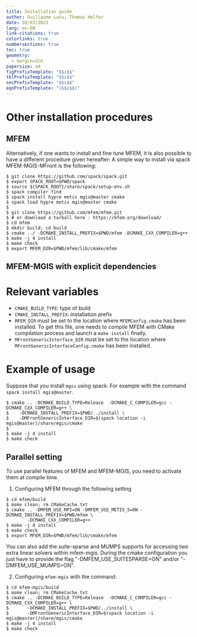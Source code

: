 ```yaml
---
title: Installation guide
author: Guillaume Latu, Thomas Helfer
date: 30/03/2021
lang: en-EN
link-citations: true
colorlinks: true
numbersections: true
toc: true
geometry:
  - margin=2cm
papersize: a4
figPrefixTemplate: "$$i$$"
tblPrefixTemplate: "$$i$$"
secPrefixTemplate: "$$i$$"
eqnPrefixTemplate: "($$i$$)"
---
```

# Other installation procedures

## MFEM

Alternatively, if one wants to install and fine tune MFEM,
it is also possible to have a different procedure given hereafter: 
A simple way to install via spack MFEM-MGIS-MFront is the following:

~~~~{.bash}
$ git clone https://github.com/spack/spack.git
$ export SPACK_ROOT=$PWD/spack
$ source ${SPACK_ROOT}/share/spack/setup-env.sh
$ spack compiler find
$ spack install hypre metis mgis@master cmake
$ spack load hypre metis mgis@master cmake
$ 
$ git clone https://github.com/mfem/mfem.git
$ # or download a tarball here : https://mfem.org/download/
$ cd mfem
$ mkdir build; cd build
$ cmake ../ -DCMAKE_INSTALL_PREFIX=$PWD/mfem -DCMAKE_CXX_COMPILER=g++ 
$ make -j 4 install
$ make check
$ export MFEM_DIR=$PWD/mfem/lib/cmake/mfem
~~~~

## MFEM-MGIS with explicit dependencies

# Relevant variables

- `CMAKE_BUILD_TYPE`: type of build
- `CMAKE_INSTALL_PREFIX`: installation prefix
- `MFEM_DIR` must be set to the location where `MFEMConfig.cmake` has
  been installed. To get this file, one needs to compile MFEM with CMake
  compilation process and launch a `make install` finally.
- `MFrontGenericInterface_DIR` must be set to the location where
  `MFrontGenericInterfaceConfig.cmake` has been installed.

# Example of usage

Suppose that you install `mgis` using spack. For example with the command `spack install mgis@master`.

~~~~{.bash}
$ cmake .. -DCMAKE_BUILD_TYPE=Release  -DCMAKE_C_COMPILER=gcc -DCMAKE_CXX_COMPILER=g++ \
$    -DCMAKE_INSTALL_PREFIX=$PWD/../install \
$    -DMFrontGenericInterface_DIR=$(spack location -i mgis@master)/share/mgis/cmake
$ 
$ make -j 4 install
$ make check
~~~~

## Parallel setting

To use parallel features of MFEM and MFEM-MGIS, you need to activate them at compile time.

1. Configuring MFEM through the following setting

~~~~{.bash}
$ cd mfem/build
$ make clean; rm CMakeCache.txt
$ cmake .. -DMFEM_USE_MPI=ON -DMFEM_USE_METIS_5=ON -DCMAKE_INSTALL_PREFIX=$PWD/mfem \
        -DCMAKE_CXX_COMPILER=g++
$ make -j 4 install
$ make check
$ export MFEM_DIR=$PWD/mfem/lib/cmake/mfem
~~~~

   You can also add the suite-sparse and MUMPS supports for accessing two extra linear
   solvers within mfem-mgis. During the cmake configuration you just have to provide
   the flag "-DMFEM_USE_SUITESPARSE=ON" and/or "-DMFEM_USE_MUMPS=ON". 
   
2. Configuring `mfem-mgis` with the command:

~~~~{.bash}
$ cd mfem-mgis/build
$ make clean; rm CMakeCache.txt
$ cmake .. -DCMAKE_BUILD_TYPE=Release  -DCMAKE_C_COMPILER=gcc -DCMAKE_CXX_COMPILER=g++ \
$       -DCMAKE_INSTALL_PREFIX=$PWD/../install \
$       -DMFrontGenericInterface_DIR=$(spack location -i mgis@master)/share/mgis/cmake
$ make -j 4 install
$ make check
~~~~~
